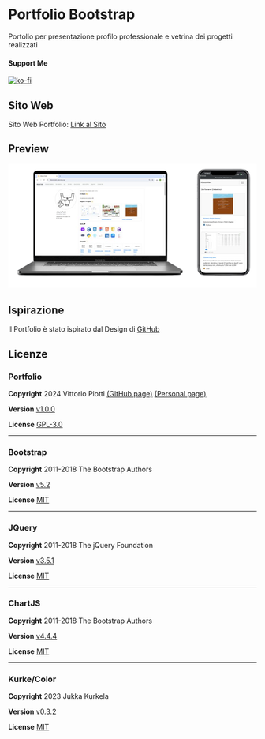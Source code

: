 


# Portfolio Bootstrap

Portolio per presentazione profilo professionale e vetrina dei progetti realizzati

#### Support Me


[![ko-fi](https://ko-fi.com/img/githubbutton_sm.svg)](https://ko-fi.com/P5P012BC8U)


## Sito Web

Sito Web Portfolio: [Link al Sito](https://vittoriopiotti.altervista.org/index.html)



## Preview
<img src="https://github.com/vittorioPiotti/Portfolio-Bootstrap/blob/main/socialpreview2.png?raw=true" alt="Icona" />

## Ispirazione

Il Portfolio è stato ispirato dal Design di [GitHub](https://github.com/) 



## Licenze




### Portfolio


**Copyright** 2024 Vittorio Piotti [(GitHub page)](https://github.com/vittorioPiotti) [(Personal page)](https://vittoriopiotti.altervista.org/) 

**Version** [v1.0.0](https://github.com/vittorioPiotti/Portfolio-Bootstrap/releases/tag/v1.0.0)

**License** [GPL-3.0](https://github.com/vittorioPiotti/Portfolio-Bootstrap/blob/main/LICENSE.md)


---


### Bootstrap

**Copyright** 2011-2018 The Bootstrap Authors 

**Version** [v5.2](https://github.com/twbs/bootstrap/releases/tag/v5.2.0)

**License** [MIT](https://github.com/twbs/bootstrap/blob/main/LICENSE)



---

### JQuery


**Copyright** 2011-2018 The jQuery Foundation 

**Version** [v3.5.1](https://blog.jquery.com/2020/05/04/jquery-3-5-1-released-fixing-a-regression/)

**License** [MIT](https://github.com/jquery/jquery/blob/main/LICENSE.txt)


---

### ChartJS


**Copyright** 2011-2018 The Bootstrap Authors

**Version** [v4.4.4](https://github.com/chartjs/Chart.js/releases/tag/v4.4.4)

**License** [MIT](https://www.chartjs.org/docs/latest/getting-started/usage.html#license)



---

### Kurke/Color


**Copyright** 2023 Jukka Kurkela        

**Version** [v0.3.2](https://github.com/kurkle/color/releases)

**License** [MIT](https://github.com/kurkle/color#license)




